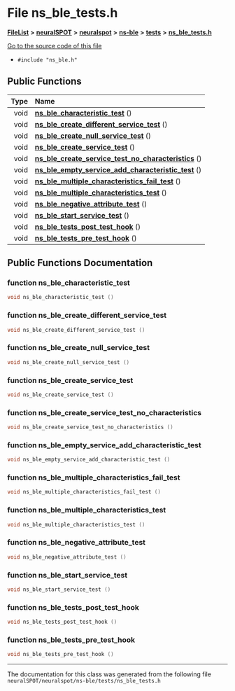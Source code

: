 

# File ns\_ble\_tests.h



[**FileList**](files.md) **>** [**neuralSPOT**](dir_75594cce7c7773aa3cb253214bf56510.md) **>** [**neuralspot**](dir_b737d82f35ec218ac5a7ef4105db9c0e.md) **>** [**ns-ble**](dir_ec3c5c5ea2d338d436d6fa61f38fc381.md) **>** [**tests**](dir_8983aa85a9e91ac6633429bf8b0fa928.md) **>** [**ns\_ble\_tests.h**](ns__ble__tests_8h.md)

[Go to the source code of this file](ns__ble__tests_8h_source.md)



* `#include "ns_ble.h"`





































## Public Functions

| Type | Name |
| ---: | :--- |
|  void | [**ns\_ble\_characteristic\_test**](#function-ns_ble_characteristic_test) () <br> |
|  void | [**ns\_ble\_create\_different\_service\_test**](#function-ns_ble_create_different_service_test) () <br> |
|  void | [**ns\_ble\_create\_null\_service\_test**](#function-ns_ble_create_null_service_test) () <br> |
|  void | [**ns\_ble\_create\_service\_test**](#function-ns_ble_create_service_test) () <br> |
|  void | [**ns\_ble\_create\_service\_test\_no\_characteristics**](#function-ns_ble_create_service_test_no_characteristics) () <br> |
|  void | [**ns\_ble\_empty\_service\_add\_characteristic\_test**](#function-ns_ble_empty_service_add_characteristic_test) () <br> |
|  void | [**ns\_ble\_multiple\_characteristics\_fail\_test**](#function-ns_ble_multiple_characteristics_fail_test) () <br> |
|  void | [**ns\_ble\_multiple\_characteristics\_test**](#function-ns_ble_multiple_characteristics_test) () <br> |
|  void | [**ns\_ble\_negative\_attribute\_test**](#function-ns_ble_negative_attribute_test) () <br> |
|  void | [**ns\_ble\_start\_service\_test**](#function-ns_ble_start_service_test) () <br> |
|  void | [**ns\_ble\_tests\_post\_test\_hook**](#function-ns_ble_tests_post_test_hook) () <br> |
|  void | [**ns\_ble\_tests\_pre\_test\_hook**](#function-ns_ble_tests_pre_test_hook) () <br> |




























## Public Functions Documentation




### function ns\_ble\_characteristic\_test 

```C++
void ns_ble_characteristic_test () 
```






### function ns\_ble\_create\_different\_service\_test 

```C++
void ns_ble_create_different_service_test () 
```






### function ns\_ble\_create\_null\_service\_test 

```C++
void ns_ble_create_null_service_test () 
```






### function ns\_ble\_create\_service\_test 

```C++
void ns_ble_create_service_test () 
```






### function ns\_ble\_create\_service\_test\_no\_characteristics 

```C++
void ns_ble_create_service_test_no_characteristics () 
```






### function ns\_ble\_empty\_service\_add\_characteristic\_test 

```C++
void ns_ble_empty_service_add_characteristic_test () 
```






### function ns\_ble\_multiple\_characteristics\_fail\_test 

```C++
void ns_ble_multiple_characteristics_fail_test () 
```






### function ns\_ble\_multiple\_characteristics\_test 

```C++
void ns_ble_multiple_characteristics_test () 
```






### function ns\_ble\_negative\_attribute\_test 

```C++
void ns_ble_negative_attribute_test () 
```






### function ns\_ble\_start\_service\_test 

```C++
void ns_ble_start_service_test () 
```






### function ns\_ble\_tests\_post\_test\_hook 

```C++
void ns_ble_tests_post_test_hook () 
```






### function ns\_ble\_tests\_pre\_test\_hook 

```C++
void ns_ble_tests_pre_test_hook () 
```




------------------------------
The documentation for this class was generated from the following file `neuralSPOT/neuralspot/ns-ble/tests/ns_ble_tests.h`


